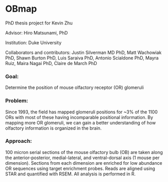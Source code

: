 # OBmap
PhD thesis project for Kevin Zhu

Advisor: Hiro Matsunami, PhD

Institution: Duke University

Collaborators and contributors: Justin Silverman MD PhD, Matt Wachowiak PhD, Shawn Burton PhD, Luis Saraiva PhD, Antonio Scialdone PhD, Mayra Ruiz, Maira Nagai PhD, Claire de March PhD

### Goal: 
Determine the position of mouse olfactory receptor (OR) glomeruli

### Problem: 
Since 1993, the field has mapped glomeruli positions for ~3% of the 1100 ORs with most of these having incomparable positional information.  By mapping more OR glomeruli, we can gain a better understanding of how olfactory information is organized in the brain.

### Approach: 
100 micron serial sections of the mouse olfactory bulb (OB) are taken along the anterior-posterior, medial-lateral, and ventral-dorsal axis (1 mouse per dimension). Sections from each dimension are enriched for low abundance OR sequences using target enrichment probes. Reads are aligned using STAR and quantified with RSEM. All analysis is performed in R. 
